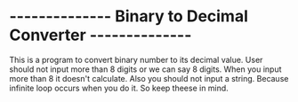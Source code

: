 # -------------- Binary to Decimal Converter --------------

This is a program to convert binary number to its decimal value.
User should not input more than 8 digits or we can say 8 digits.
When you input more than 8 it doesn't calculate.
Also you should not input a string. Because infinite loop occurs when you do it.
So keep theese in mind.
